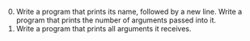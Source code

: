 0. Write a program that prints its name, followed by a new line.
Write a program that prints the number of arguments passed into it.
2. Write a program that prints all arguments it receives.

